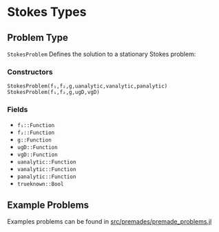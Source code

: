 # Stokes Types

## Problem Type

`StokesProblem`
Defines the solution to a stationary Stokes problem:
```math
```
### Constructors
`StokesProblem(f₁,f₂,g,uanalytic,vanalytic,panalytic)`
`StokesProblem(f₁,f₂,g,ugD,vgD)`
### Fields
* `f₁::Function`
* `f₂::Function`
* `g::Function`
* `ugD::Function`
* `vgD::Function`
* `uanalytic::Function`
* `vanalytic::Function`
* `panalytic::Function`
* `trueknown::Bool`

## Example Problems

Examples problems can be found in [src/premades/premade_problems.jl](https://github.com/JuliaDiffEq/DifferentialEquations.jl/blob/master/src/premades/premade_problems.jl)
